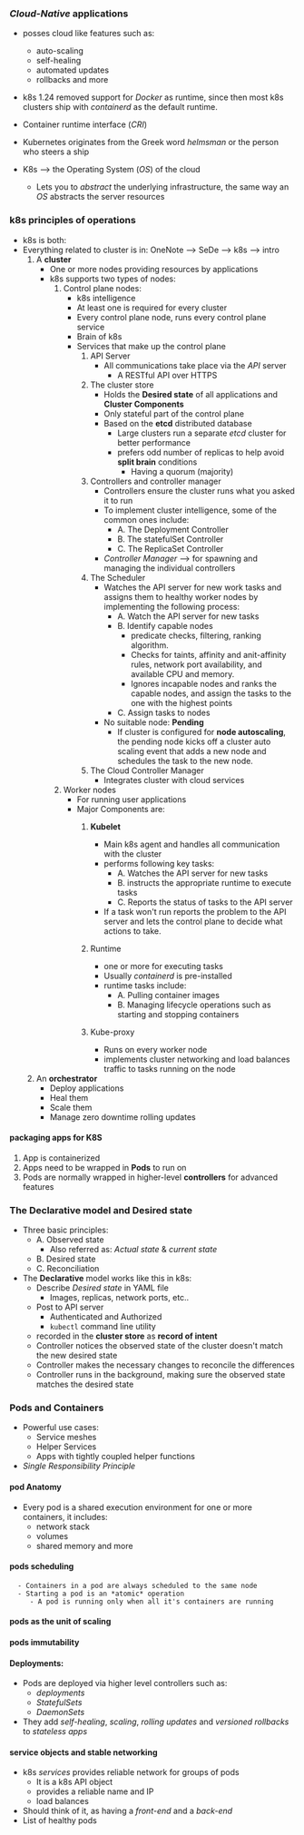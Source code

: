 


### *Cloud-Native* applications
   - posses cloud like features such as:
      - auto-scaling
      - self-healing
      - automated updates
      - rollbacks and more

- k8s 1.24 removed support for *Docker* as runtime, since then most k8s clusters ship with *containerd* as the default runtime.
- Container runtime interface (*CRI*)
- Kubernetes originates from the Greek word *helmsman* or the person who steers a ship
- K8s --> the Operating System (*OS*) of the cloud
   - Lets you to *abstract* the underlying infrastructure, the same way an *OS* abstracts the server resources

### k8s principles of operations
- k8s is both:
- Everything related to cluster is in: OneNote --> SeDe --> k8s --> intro
   1. A **cluster**
      - One or more nodes providing resources by applications
      - k8s supports two types of nodes:
         1. Control plane nodes:
            - k8s intelligence
            - At least one is required for every cluster
            - Every control plane node, runs every control plane service
            - Brain of k8s
            - Services that make up the control plane
               1. API Server
                  - All communications take place via the *API* server
                     - A RESTful API over HTTPS
               2. The cluster store
                  - Holds the **Desired state** of all applications and **Cluster Components**
                  - Only stateful part of the control plane
                  - Based on the **etcd** distributed database
                     - Large clusters run a separate *etcd* cluster for better performance
                     - prefers odd number of replicas to help avoid **split brain** conditions
                        - Having a quorum (majority)
               3. Controllers and controller manager
                  - Controllers ensure the cluster runs what you asked it to run
                  - To implement cluster intelligence, some of the common ones include:
                     * A. The Deployment Controller
                     * B. The statefulSet Controller
                     * C. The ReplicaSet Controller
                  - *Controller Manager* --> for spawning and managing the individual controllers
               4. The Scheduler
                  - Watches the API server for new work tasks and assigns them to healthy worker nodes by implementing the following process:
                     * A. Watch the API server for new tasks
                     * B. Identify capable nodes
                        - predicate checks, filtering, ranking algorithm.
                        - Checks for taints, affinity and anit-affinity rules, network port availability, and available CPU and memory.
                        - Ignores incapable nodes and ranks the capable nodes, and assign the tasks to the one with the highest points
                     * C. Assign tasks to nodes
                  - No suitable node: **Pending**
                     - If cluster is configured for **node autoscaling**, the pending node kicks off a cluster auto scaling event that adds a new node and schedules the task to the new node.
               5. The Cloud Controller Manager
                  - Integrates cluster with cloud services
         2. Worker nodes
            - For running user applications
            - Major Components are:
               1. **Kubelet**
                  - Main k8s agent and handles all communication with the cluster
                  - performs following key tasks:
                     * A. Watches the API server for new tasks
                     * B. instructs the appropriate runtime to execute tasks
                     * C. Reports the status of tasks to the API server
                  - If a task won't run reports the problem to the API server and lets the control plane to decide what actions to take.

               2. Runtime
                  - one or more for executing tasks
                  - Usually *containerd* is pre-installed
                  - runtime tasks include:
                     * A. Pulling container images
                     * B. Managing lifecycle operations such as starting and stopping containers
               3. Kube-proxy
                  - Runs on every worker node
                  - implements cluster networking and load balances traffic to tasks running on the node
   2. An **orchestrator**
      - Deploy applications
      - Heal them
      - Scale them
      - Manage zero downtime rolling updates

#### packaging apps for K8S
   1. App is containerized
   2. Apps need to be wrapped in **Pods** to run on
   3. Pods are normally wrapped in higher-level **controllers** for advanced features


### The Declarative model and Desired state
   - Three basic principles:
      - A. Observed state
         - Also referred as: *Actual state* & *current state*
      - B. Desired state
      - C. Reconciliation
   - The **Declarative** model works like this in k8s:
      - Describe *Desired state* in YAML file
         - Images, replicas, network ports, etc..
      - Post to API server
         - Authenticated and Authorized
         - `kubectl` command line utility
      - recorded in the **cluster store** as **record of intent**
      - Controller notices the observed state of the cluster doesn't match the new desired state
      - Controller makes the necessary changes to reconcile the differences
      - Controller runs in the background, making sure the observed state matches the desired state
### Pods and Containers
   - Powerful use cases:
      - Service meshes
      - Helper Services
      - Apps with tightly coupled helper functions
   - *Single Responsibility Principle*

#### pod Anatomy
   - Every pod is a shared execution environment for one or more containers, it includes:
      - network stack
      - volumes
      - shared memory and more

#### pods scheduling
      - Containers in a pod are always scheduled to the same node
      - Starting a pod is an *atomic* operation
         - A pod is running only when all it's containers are running
#### pods as the unit of scaling
#### pods immutability
#### Deployments:
   - Pods are deployed via higher level controllers such as:
      - *deployments*
      - *StatefulSets*
      - *DaemonSets*
   - They add *self-healing*, *scaling*, *rolling updates* and *versioned rollbacks* to *stateless apps*
#### service objects and stable networking
   - k8s *services* provides reliable network for groups of pods
      - It is a k8s API object
      - provides a reliable name and IP
      - load balances
   - Should think of it, as having a *front-end* and a *back-end*
   - List of healthy pods
